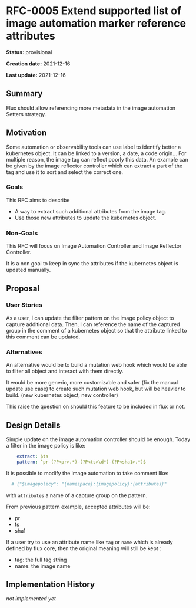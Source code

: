 # RFC-0005 Extend supported list of image automation marker reference attributes

**Status:** provisional

**Creation date:** 2021-12-16

**Last update:** 2021-12-16

## Summary

Flux should allow referencing more metadata in the image automation Setters strategy.

## Motivation

Some automation or observability tools can use label to identify better a 
kubernetes object. It can be linked to a version, a date, a code 
origin... For multiple reason, the image tag can reflect poorly this
data. An example can be given by the image reflector controller which 
can extract a part of the tag and use it to sort and select the correct one.

### Goals

This RFC aims to describe

- A way to extract such additional attributes from the image tag.
- Use those new attributes to update the kubernetes object.

### Non-Goals

This RFC will focus on Image Automation Controller and Image Reflector Controller.

It is a non goal to keep in sync the attributes if the kubernetes object is 
updated manually.

## Proposal

### User Stories

As a user, I can update the filter pattern on the image policy object to 
capture additional data. 
Then, I can reference the name of the captured group in the comment of a 
kubernetes object so that the attribute linked to this comment can be updated. 


### Alternatives

An alternative would be to build a mutation web hook which would be able to 
filter all object and interact with them directly. 

It would be more generic, more customizable and safer (fix the manual update use case)
to create such mutation web hook, but will be heavier to build. 
(new kubernetes object, new controller)  

This raise the question on should this feature to be included in flux or not. 

## Design Details

Simple update on the image automation controller should be enough. Today a 
filter in the image policy is like: 

```yaml
    extract: $ts
    pattern: ^pr-(?P<pr>.*)-(?P<ts>\d*)-(?P<sha1>.*)$
```

It is possible to modify the image automation to take comment like:

```yaml
  # {"$imagepolicy": "{namespace}:{imagepolicy}:{attributes}"
```

with `attributes` a name of a capture group on the pattern. 

From previous pattern example, accepted attributes will be:

- pr
- ts
- sha1

If a user try to use an attribute name like `tag` or `name` which is 
already defined by flux core, then the original meaning will still be kept :

- tag: the full tag string
- name: the image name

## Implementation History

_not implemented yet_